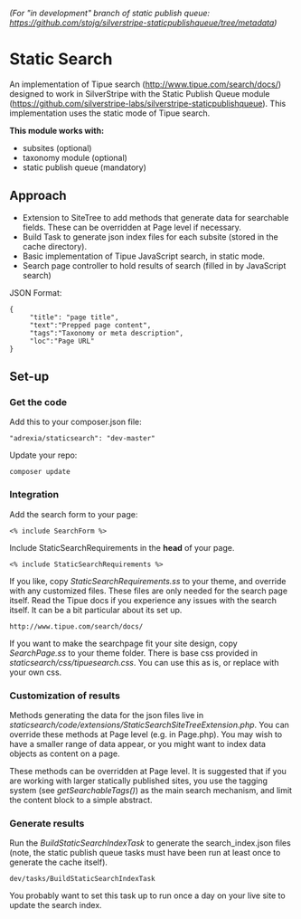 _(For "in development" branch of static publish queue: https://github.com/stojg/silverstripe-staticpublishqueue/tree/metadata)_

# Static Search

An implementation of Tipue search (http://www.tipue.com/search/docs/) designed to work in SilverStripe with the Static Publish Queue module (https://github.com/silverstripe-labs/silverstripe-staticpublishqueue). This implementation uses the static mode of Tipue search.




**This module works with:**

* subsites (optional)
* taxonomy module (optional)
* static publish queue (mandatory)

## Approach

* Extension to SiteTree to add methods that generate data for searchable fields. These can be overridden at Page level if necessary.
* Build Task to generate json index files for each subsite (stored in the cache directory).  
* Basic implementation of Tipue JavaScript search, in static mode.
* Search page controller to hold results of search (filled in by JavaScript search)

JSON Format:


    {  
         "title": "page title",  
         "text":"Prepped page content",  
         "tags":"Taxonomy or meta description",  
         "loc":"Page URL"  
    }


## Set-up

### Get the code
Add this to your composer.json file:

    "adrexia/staticsearch": "dev-master"

Update your repo:

    composer update
    
    
### Integration
Add the search form to your page: 

    <% include SearchForm %>

Include StaticSearchRequirements in the __head__ of your page. 

    <% include StaticSearchRequirements %>

If you like, copy _StaticSearchRequirements.ss_ to your theme, and override with any customized files. These files are only needed for the search page itself. Read the Tipue docs if you experience any issues with the search itself. It can be a bit particular about its set up. 

    http://www.tipue.com/search/docs/

If you want to make the searchpage fit your site design, copy _SearchPage.ss_ to your theme folder. There is base css provided in _staticsearch/css/tipuesearch.css_. You can use this as is, or replace with your own css.

### Customization of results
Methods generating the data for the json files live in _staticsearch/code/extensions/StaticSearchSiteTreeExtension.php_. You can override these methods at Page level (e.g. in Page.php).  You may wish to have a smaller range of data appear, or you might want to index data objects as content on a page. 

These methods can be overridden at Page level. It is suggested that if you are working with larger statically published sites, you use the tagging system (see _getSearchableTags()_) as the main search mechanism, and limit the content block to a simple abstract.

### Generate results

Run the _BuildStaticSearchIndexTask_ to generate the search_index.json files (note, the static publish queue tasks must have been run at least once to generate the cache itself).

    dev/tasks/BuildStaticSearchIndexTask
  
You probably want to set this task up to run once a day on your live site to update the search index.
